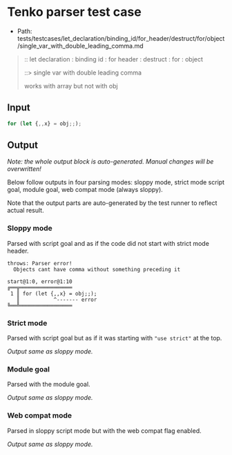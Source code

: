 # Tenko parser test case

- Path: tests/testcases/let_declaration/binding_id/for_header/destruct/for/object/single_var_with_double_leading_comma.md

> :: let declaration : binding id : for header : destruct : for : object
>
> ::> single var with double leading comma
>
> works with array but not with obj

## Input

`````js
for (let {,,x} = obj;;);
`````

## Output

_Note: the whole output block is auto-generated. Manual changes will be overwritten!_

Below follow outputs in four parsing modes: sloppy mode, strict mode script goal, module goal, web compat mode (always sloppy).

Note that the output parts are auto-generated by the test runner to reflect actual result.

### Sloppy mode

Parsed with script goal and as if the code did not start with strict mode header.

`````
throws: Parser error!
  Objects cant have comma without something preceding it

start@1:0, error@1:10
╔══╦═════════════════
 1 ║ for (let {,,x} = obj;;);
   ║           ^------- error
╚══╩═════════════════

`````

### Strict mode

Parsed with script goal but as if it was starting with `"use strict"` at the top.

_Output same as sloppy mode._

### Module goal

Parsed with the module goal.

_Output same as sloppy mode._

### Web compat mode

Parsed in sloppy script mode but with the web compat flag enabled.

_Output same as sloppy mode._
